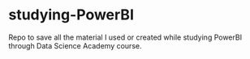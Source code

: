 # studying-PowerBI
Repo to save all the material I used or created while studying PowerBI through Data Science Academy course.
